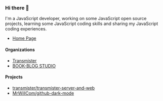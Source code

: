 ### Hi there 👋

I'm a JavaScript developer, working on some JavaScript open source projects, learning some JavaScript coding skills and sharing my JavaScript coding experiences.

- [Home Page](https://mrwillcom.github.io/)

#### Organizations

- [Transmister](https://github.com/transmister)
- [BOOK-BLOG STUDIO](https://github.com/BOOK-BLOG)

#### Projects

- [transmister/transmister-server-and-web](https://github.com/transmister/transmister-server-and-web)
- [MrWillCom/github-dark-mode](https://github.com/MrWillCom/github-dark-mode)

<!--
**MrWillCom/MrWillCom** is a ✨ _special_ ✨ repository because its `README.md` (this file) appears on your GitHub profile.

Here are some ideas to get you started:

- 🔭 I’m currently working on ...
- 🌱 I’m currently learning ...
- 👯 I’m looking to collaborate on ...
- 🤔 I’m looking for help with ...
- 💬 Ask me about ...
- 📫 How to reach me: ...
- 😄 Pronouns: ...
- ⚡ Fun fact: ...
-->
